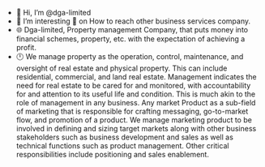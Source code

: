 - 👋 Hi, I’m @dga-limited
- 👀 I’m interesting 💞️ on How to reach other business services company. 
- 🌐 Dga-limited, Property management Company,
     that puts money into financial schemes, property, etc.
     with the expectation of achieving a profit.
- 🕛 We manage property as the operation, control, maintenance, and oversight of real estate
     and physical property. This can include residential, commercial, and land real estate.
     Management indicates the need for real estate to be cared for and monitored,
     with accountability for and attention to its useful life and condition.
     This is much akin to the role of management in any business.
     Any market Product as a sub-field of marketing that is responsible for crafting messaging,
     go-to-market flow, and promotion of a product. We manage marketing product to be involved 
     in defining and sizing target markets along with other business stakeholders such as business
     development and sales as well as technical functions such as product management.
     Other critical responsibilities include positioning and sales enablement.
